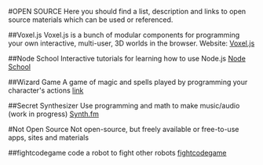 #OPEN SOURCE
Here you should find a list, description and links to open source materials which can be used or referenced.

##Voxel.js
Voxel.js is a bunch of modular components for programming your own interactive, multi-user, 3D worlds in the browser. Website: [Voxel.js](http://voxeljs.com)

##Node School
Interactive tutorials for learning how to use Node.js
[Node School](http://nodeschool.io)

##Wizard Game
A game of magic and spells played by programming your character's actions
[link]()

##Secret Synthesizer
Use programming and math to make music/audio (work in progress)
[Synth.fm](http://secret.synth.fm)


#Not Open Source
Not open-source, but freely available or free-to-use apps, sites and materials

##fightcodegame
code a robot to fight other robots
[fightcodegame](http://fightcodegame.com/)